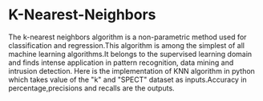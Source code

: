 # K-Nearest-Neighbors
   The k-nearest neighbors algorithm is a non-parametric method used for classification and regression.This algorithm is among the simplest of all machine learning algorithms.It belongs to the supervised learning domain and finds intense application in pattern recognition, data mining and intrusion detection.
   Here is the implementation of KNN algorithm in python which takes value of the "k" and "SPECT" dataset as inputs.Accuracy in percentage,precisions and recalls are the outputs.
